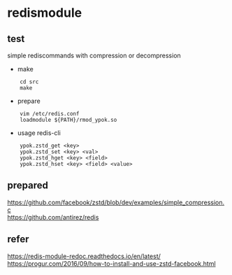# redismodule  
## test
simple rediscommands with compression or decompression

* make  
```
    cd src
    make
```

* prepare
```
    vim /etc/redis.conf
    loadmodule ${PATH}/rmod_ypok.so
```

* usage redis-cli
```
    ypok.zstd_get <key>
    ypok.zstd_set <key> <val>
    ypok.zstd_hget <key> <field>
    ypok.zstd_hset <key> <field> <value>
```

## prepared  
https://github.com/facebook/zstd/blob/dev/examples/simple_compression.c  
https://github.com/antirez/redis  

## refer  
https://redis-module-redoc.readthedocs.io/en/latest/  
https://progur.com/2016/09/how-to-install-and-use-zstd-facebook.html  


